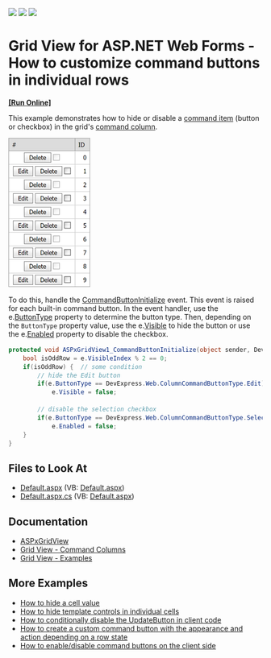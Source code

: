 <!-- default badges list -->
![](https://img.shields.io/endpoint?url=https://codecentral.devexpress.com/api/v1/VersionRange/128531502/18.2.4%2B)
[![](https://img.shields.io/badge/Open_in_DevExpress_Support_Center-FF7200?style=flat-square&logo=DevExpress&logoColor=white)](https://supportcenter.devexpress.com/ticket/details/E366)
[![](https://img.shields.io/badge/📖_How_to_use_DevExpress_Examples-e9f6fc?style=flat-square)](https://docs.devexpress.com/GeneralInformation/403183)
<!-- default badges end -->

# Grid View for ASP.NET Web Forms - How to customize command buttons in individual rows

<!-- run online -->
**[[Run Online]](https://codecentral.devexpress.com/128531502/)**
<!-- run online end -->


This example demonstrates how to hide or disable a [command item](https://docs.devexpress.com/AspNet/3689/components/grid-view/visual-elements/command-item) (button or checkbox) in the grid's [command column](https://docs.devexpress.com/AspNet/3701/components/grid-view/concepts/data-representation-basics/columns/command-columns?p=netframework).

![A grid with command buttons](images/grid-with-command-buttons.png)

To do this, handle the [CommandButtonInitialize](https://docs.devexpress.com/AspNet/DevExpress.Web.ASPxGridView.CommandButtonInitialize) event. This event is raised for each built-in command button. In the event handler, use the e.[ButtonType](https://docs.devexpress.com/AspNet/DevExpress.Web.ASPxGridViewCommandButtonEventArgs.ButtonType) property to determine the button type. Then, depending on the `ButtonType` property value, use the e.[Visible](https://docs.devexpress.com/AspNet/DevExpress.Web.ASPxGridCommandButtonEventArgs.Visible) to hide the button or use the e.[Enabled](https://docs.devexpress.com/AspNet/DevExpress.Web.ASPxGridCommandButtonEventArgs.Enabled) property to disable the checkbox.

```cs
protected void ASPxGridView1_CommandButtonInitialize(object sender, DevExpress.Web.ASPxGridViewCommandButtonEventArgs e) {
    bool isOddRow = e.VisibleIndex % 2 == 0;
    if(isOddRow) {  // some condition
        // hide the Edit button
        if(e.ButtonType == DevExpress.Web.ColumnCommandButtonType.Edit)
            e.Visible = false;

        // disable the selection checkbox
        if(e.ButtonType == DevExpress.Web.ColumnCommandButtonType.SelectCheckbox)
            e.Enabled = false;
    }
}
```

## Files to Look At

* [Default.aspx](./CS/HideCommandButtons/Default.aspx) (VB: [Default.aspx](./VB/HideCommandButtons/Default.aspx))
* [Default.aspx.cs](./CS/HideCommandButtons/Default.aspx.cs) (VB: [Default.aspx](./VB/HideCommandButtons/Default.aspx))

## Documentation

* [ASPxGridView](https://docs.devexpress.com/AspNet/DevExpress.Web.ASPxGridView)
* [Grid View - Command Columns](https://docs.devexpress.com/AspNet/3701/components/grid-view/concepts/data-representation-basics/columns/command-columns)
* [Grid View - Examples](https://docs.devexpress.com/AspNet/3768/components/grid-view/examples)

## More Examples

* [How to hide a cell value](https://github.com/DevExpress-Examples/how-to-hide-a-cell-value-e365)
* [How to hide template controls in individual cells](https://github.com/DevExpress-Examples/how-to-hide-template-controls-in-individual-cells-e1385)
* [How to conditionally disable the UpdateButton in client code](https://github.com/DevExpress-Examples/how-to-conditionally-disable-the-updatebutton-in-client-code-e450)
* [How to create a custom command button with the appearance and action depending on a row state](https://github.com/DevExpress-Examples/how-to-create-a-custom-command-button-with-the-appearance-and-action-depending-on-a-row-state-e1246)
* [How to enable/disable command buttons on the client side](https://github.com/DevExpress-Examples/how-to-enable-disable-command-buttons-on-the-client-side-e2345)

